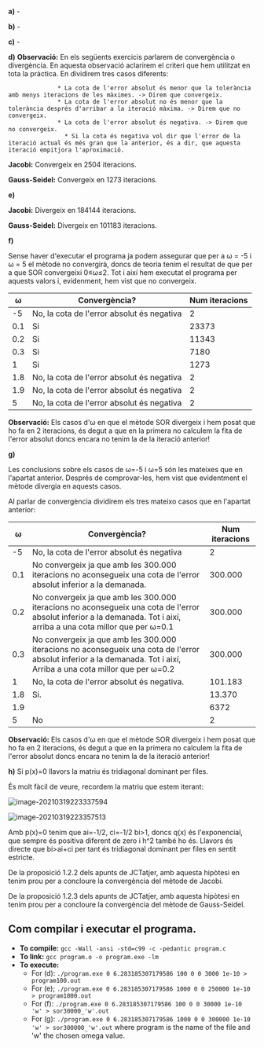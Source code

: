 **a)** -

**b)** -

**c)** -

**d)** 
**Observació:** En els següents exercicis parlarem de convergència o divergència. En aquesta observació aclarirem el criteri que hem utilitzat en tota la pràctica.
                En dividirem tres casos diferents:

                  * La cota de l'error absolut és menor que la tolerància amb menys iteracions de les màximes. -> Direm que convergeix.
                  * La cota de l'error absolut no és menor que la tolerància després d'arribar a la iteració màxima. -> Direm que no convergeix.
                  * La cota de l'error absolut és negativa. -> Direm que no convergeix.
                    * Si la cota és negativa vol dir que l'error de la iteració actual és més gran que la anterior, és a dir, que aquesta iteració empitjora l'aproximació.

**Jacobi:** Convergeix en 2504 iteracions.

**Gauss-Seidel:** Convergeix en 1273 iteracions.

**e)** 

**Jacobi:** Divergeix en 184144 iteracions.

**Gauss-Seidel:** Divergeix en 101183 iteracions.

**f)**

Sense haver d'executar el programa ja podem assegurar que per a ω = -5 i ω = 5 el mètode no convergirà, doncs de teoria tenim el resultat de que per a que SOR convergeixi 0≤ω≤2. Tot i així hem executat el programa per aquests valors i, evidenment, hem vist que no convergeix.


| ω    | Convergència?                              | Num iteracions |
| ---- | ------------------------------------------ | -------------- |
| -5   | No, la cota de l'error absolut és negativa | 2              |
| 0.1  | Si                                         | 23373          |
| 0.2  | Si                                         | 11343          |
| 0.3  | Si                                         | 7180           |
| 1    | Si                                         | 1273           |
| 1.8  | No, la cota de l'error absolut és negativa | 2              |
| 1.9  | No, la cota de l'error absolut és negativa | 2              |
| 5    | No, la cota de l'error absolut és negativa | 2              |

**Observació:** Els casos d'ω en que el mètode SOR divergeix i hem posat que ho fa en 2 iteracions, és degut a que en la primera no calculem la fita de l'error absolut doncs encara no tenim la de la iteració anterior!

**g)**

Les conclusions sobre els casos de  ω=-5 i ω=5 són les mateixes que en l'apartat anterior. Després de comprovar-les, hem vist que evidentment el mètode divergia en aquests casos.

Al parlar de convergència dividirem els tres mateixo casos que en l'apartat anterior:

| ω    | Convergència?                                                | Num iteracions |
| ---- | ------------------------------------------------------------ | -------------- |
| -5   | No, la cota de l'error absolut és negativa                   | 2              |
| 0.1  | No convergeix ja que amb les 300.000 iteracions no aconsegueix una cota de l'error absolut inferior a la demanada. | 300.000        |
| 0.2  | No convergeix ja que amb les 300.000 iteracions no aconsegueix una cota de l'error absolut inferior a la demanada. Tot i així, arriba a una cota millor que per ω=0.1 | 300.000        |
| 0.3  | No convergeix ja que amb les 300.000 iteracions no aconsegueix una cota de l'error absolut inferior a la demanada. Tot i així, Arriba a una cota millor que per ω=0.2 | 300.000        |
| 1    | No, la cota de l'error absolut és negativa.                  | 101.183        |
| 1.8  | Si.                                                          | 13.370         |
| 1.9  |                                                              | 6372           |
| 5    | No                                                           | 2              |

**Observació:** Els casos d'ω en que el mètode SOR divergeix i hem posat que ho fa en 2 iteracions, és degut a que en la primera no calculem la fita de l'error absolut doncs encara no tenim la de la iteració anterior!

**h)** Si p(x)=0 llavors la matriu és tridiagonal dominant per files. 

És molt fàcil de veure, recordem la matriu que estem iterant:



![image-20210319223337594](C:\Users\Albert\AppData\Roaming\Typora\typora-user-images\image-20210319223337594.png)

![image-20210319223357513](C:\Users\Albert\AppData\Roaming\Typora\typora-user-images\image-20210319223357513.png)

Amb p(x)=0 tenim que ai=-1/2, ci=-1/2 bi>1, doncs q(x) és l'exponencial, que sempre és positiva diferent de zero i h^2 també ho és. Llavors és directe que bi>ai+ci per tant és tridiagonal dominant per files en sentit estricte. 

De la proposició 1.2.2 dels apunts de JCTatjer, amb aquesta hipòtesi en tenim prou per a concloure la convergència del mètode de Jacobi.

De la proposició 1.2.3 dels apunts de JCTatjer, amb aquesta hipòtesi en tenim prou per a concloure la convergència del mètode de Gauss-Seidel.





## Com compilar i executar el programa.	

- **To compile:**
  `gcc -Wall -ansi -std=c99 -c -pedantic program.c` 
- **To link:**
  `gcc program.o -o program.exe -lm`
- **To execute:**
  - For (d):
    `./program.exe 0 6.283185307179586 100 0 0 3000 1e-10 > program100.out`
  - For (e);
    `./program.exe 0 6.283185307179586 1000 0 0 250000 1e-10 > program1000.out`
  - For (f):
    `./program.exe 0 6.283185307179586 100 0 0 30000 1e-10 'w' > sor30000_'w'.out`
  - For (g):
    `./program.exe 0 6.283185307179586 1000 0 0 300000 1e-10 'w' > sor300000_'w'.out`
    where program is the name of the file and 'w' the chosen omega value.
